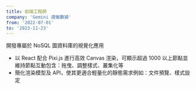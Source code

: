 ```yaml
---
title: 前端工程師
company: 'Gemini 捷敏數據'
from: '2022-07-01'
to: '2023-11-23'
---
```


開發專屬於 NoSQL 圖資料庫的視覺化應用
- 以 React 配合 Pixi.js 進行高效 Canvas 渲染，可顯示超過 1000 以上節點並維持節點互動包含：拖曳、調整樣式、叢集化等
- 簡化渲染模型及 API，使其更適合輕量化的靜態需求例如：文件預覽、樣式設定